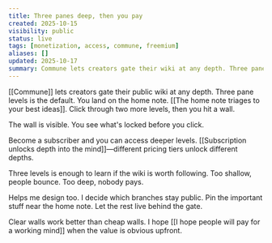 ```yaml
---
title: Three panes deep, then you pay
created: 2025-10-15
visibility: public
status: live
tags: [monetization, access, commune, freemium]
aliases: []
updated: 2025-10-17
summary: Commune lets creators gate their wiki at any depth. Three panes is the default—land on home, click twice more, hit a wall.
---
```


[[Commune]] lets creators gate their public wiki at any depth. Three pane levels is the default. You land on the home note. [[The home note triages to your best ideas]]. Click through two more levels, then you hit a wall.

The wall is visible. You see what's locked before you click.

Become a subscriber and you can access deeper levels. [[Subscription unlocks depth into the mind]]—different pricing tiers unlock different depths.

Three levels is enough to learn if the wiki is worth following. Too shallow, people bounce. Too deep, nobody pays.

Helps me design too. I decide which branches stay public. Pin the important stuff near the home note. Let the rest live behind the gate.

Clear walls work better than cheap walls. I hope [[I hope people will pay for a working mind]] when the value is obvious upfront.
